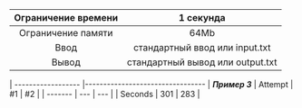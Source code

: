 | Ограничение времени 	|             1 секунда            	|
|:-------------------:	|:--------------------------------:	|
|  Ограничение памяти 	|               64Mb               	|
|         Ввод        	|  стандартный ввод или input.txt  	|
|        Вывод        	| стандартный вывод или output.txt 	|



| ------------------ |--------------------------------- |
***Пример 3***
| Attempt | #1  | #2  |
| ------- | --- | --- |
| Seconds | 301 | 283 |
